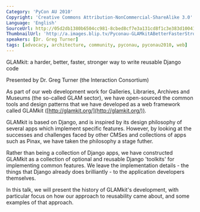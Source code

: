 ```yaml
---
Category: 'PyCon AU 2010'
Copyright: 'Creative Commons Attribution-NonCommercial-ShareAlike 3.0'
Language: 'English'
SourceUrl: http://05d2db1380b6504cc981-8cbed8cf7e3a131cd8f1c3e383d10041.r93.cf2.rackcdn.com/pycon-au-2010/472_pyconau-2010-glamkit-a-harder-better-faster-stronger-way-to-write-reusable-django-code.flv
ThumbnailUrl: 'http://a.images.blip.tv/Pyconau-GLAMkitABetterFasterStrongerWayToWriteReusableDjangoCo180.png'
speakers: [Dr. Greg Turner]
tags: [advocacy, architecture, community, pyconau, pyconau2010, web]
---
```

GLAMkit: a harder, better, faster, stronger way to write reusable Django code

Presented by Dr. Greg Turner (the Interaction Consortium)

As part of our web development work for Galleries, Libraries, Archives and
Museums (the so-called GLAM sector), we have open-sourced the common tools and
design patterns that we have developed as a web framework called GLAMkit
([http://glamkit.org/](http://glamkit.org/)).

GLAMkit is based on Django, and is inspired by its design philosophy of
several apps which implement specific features. However, by looking at the
successes and challenges faced by other CMSes and collections of apps such as
Pinax, we have taken the philosophy a stage futher.

Rather than being a collection of Django apps, we have constructed GLAMkit as
a collection of optional and reusable Django 'toolkits' for implementing
common features. We leave the implementation details - the things that Django
already does brilliantly - to the application developers themselves.

In this talk, we will present the history of GLAMkit's development, with
particular focus on how our approach to reusability came about, and some
examples of that approach.

